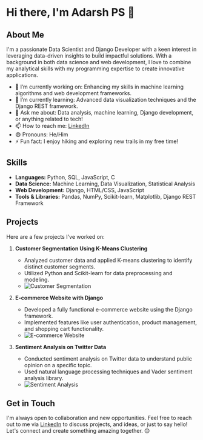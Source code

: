# Hi there, I'm Adarsh PS 👋

## About Me

I'm a passionate Data Scientist and Django Developer with a keen interest in leveraging data-driven insights to build impactful solutions. With a background in both data science and web development, I love to combine my analytical skills with my programming expertise to create innovative applications.

- 🔭 I’m currently working on: Enhancing my skills in machine learning algorithms and web development frameworks.
- 🌱 I’m currently learning: Advanced data visualization techniques and the Django REST framework.
- 💬 Ask me about: Data analysis, machine learning, Django development, or anything related to tech!
- 📫 How to reach me: [LinkedIn](https://www.linkedin.com/in/adarsh-ps-45b8961ba/)
- 😄 Pronouns: He/Him
- ⚡ Fun fact: I enjoy hiking and exploring new trails in my free time!

## Skills

- **Languages:** Python, SQL, JavaScript, C
- **Data Science:** Machine Learning, Data Visualization, Statistical Analysis
- **Web Development:** Django, HTML/CSS, JavaScript
- **Tools & Libraries:** Pandas, NumPy, Scikit-learn, Matplotlib, Django REST Framework

## Projects

Here are a few projects I've worked on:

1. **Customer Segmentation Using K-Means Clustering**
   - Analyzed customer data and applied K-means clustering to identify distinct customer segments.
   - Utilized Python and Scikit-learn for data preprocessing and modeling.
   - ![Customer Segmentation](https://miro.medium.com/v2/resize:fit:679/1*psbhLB_qOFm7UdeYZoLgeA.gif)

2. **E-commerce Website with Django**
   - Developed a fully functional e-commerce website using the Django framework.
   - Implemented features like user authentication, product management, and shopping cart functionality.
   - ![E-commerce Website](https://docs.pixelstrap.com/viho/assets/images/apps/ecommerce.gif)

3. **Sentiment Analysis on Twitter Data**
   - Conducted sentiment analysis on Twitter data to understand public opinion on a specific topic.
   - Used natural language processing techniques and Vader sentiment analysis library.
   - ![Sentiment Analysis](https://miro.medium.com/v2/resize:fit:1400/1*mPZ0eqG1LYCRl5m0sm75tQ.gif)

## Get in Touch

I'm always open to collaboration and new opportunities. Feel free to reach out to me via [LinkedIn](https://www.linkedin.com/in/adarsh-ps-45b8961ba/) to discuss projects, and ideas, or just to say hello! Let's connect and create something amazing together. 😊
